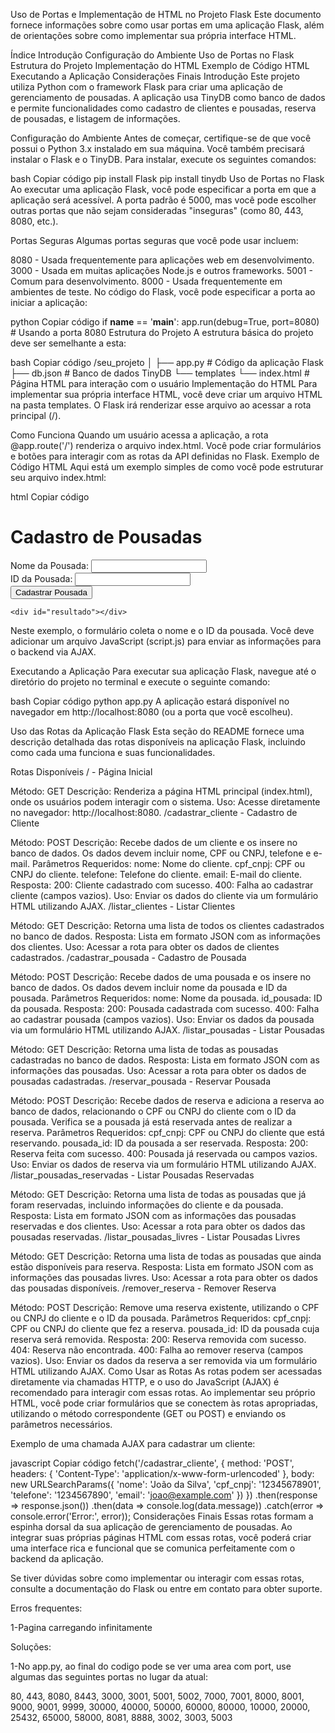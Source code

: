 Uso de Portas e Implementação de HTML no Projeto Flask
Este documento fornece informações sobre como usar portas em uma aplicação Flask, além de orientações sobre como implementar sua própria interface HTML.

Índice
Introdução
Configuração do Ambiente
Uso de Portas no Flask
Estrutura do Projeto
Implementação do HTML
Exemplo de Código HTML
Executando a Aplicação
Considerações Finais
Introdução
Este projeto utiliza Python com o framework Flask para criar uma aplicação de gerenciamento de pousadas. A aplicação usa TinyDB como banco de dados e permite funcionalidades como cadastro de clientes e pousadas, reserva de pousadas, e listagem de informações.

Configuração do Ambiente
Antes de começar, certifique-se de que você possui o Python 3.x instalado em sua máquina. Você também precisará instalar o Flask e o TinyDB. Para instalar, execute os seguintes comandos:

bash
Copiar código
pip install Flask
pip install tinydb
Uso de Portas no Flask
Ao executar uma aplicação Flask, você pode especificar a porta em que a aplicação será acessível. A porta padrão é 5000, mas você pode escolher outras portas que não sejam consideradas "inseguras" (como 80, 443, 8080, etc.).

Portas Seguras
Algumas portas seguras que você pode usar incluem:

8080 - Usada frequentemente para aplicações web em desenvolvimento.
3000 - Usada em muitas aplicações Node.js e outros frameworks.
5001 - Comum para desenvolvimento.
8000 - Usada frequentemente em ambientes de teste.
No código do Flask, você pode especificar a porta ao iniciar a aplicação:

python
Copiar código
if __name__ == '__main__':
    app.run(debug=True, port=8080)  # Usando a porta 8080
Estrutura do Projeto
A estrutura básica do projeto deve ser semelhante a esta:

bash
Copiar código
/seu_projeto
│
├── app.py               # Código da aplicação Flask
├── db.json              # Banco de dados TinyDB
└── templates
    └── index.html       # Página HTML para interação com o usuário
Implementação do HTML
Para implementar sua própria interface HTML, você deve criar um arquivo HTML na pasta templates. O Flask irá renderizar esse arquivo ao acessar a rota principal (/).

Como Funciona
Quando um usuário acessa a aplicação, a rota @app.route('/') renderiza o arquivo index.html.
Você pode criar formulários e botões para interagir com as rotas da API definidas no Flask.
Exemplo de Código HTML
Aqui está um exemplo simples de como você pode estruturar seu arquivo index.html:

html
Copiar código
<!DOCTYPE html>
<html lang="pt-BR">
<head>
    <meta charset="UTF-8">
    <title>Sistema de Pousadas</title>
    <script src="script.js" defer></script>
</head>
<body>
    <h1>Cadastro de Pousadas</h1>
    <form id="form_pousada">
        Nome da Pousada: <input type="text" id="nome" required><br>
        ID da Pousada: <input type="text" id="id_pousada" required><br>
        <button type="submit">Cadastrar Pousada</button>
    </form>

    <div id="resultado"></div>
</body>
</html>
Neste exemplo, o formulário coleta o nome e o ID da pousada. Você deve adicionar um arquivo JavaScript (script.js) para enviar as informações para o backend via AJAX.

Executando a Aplicação
Para executar sua aplicação Flask, navegue até o diretório do projeto no terminal e execute o seguinte comando:

bash
Copiar código
python app.py
A aplicação estará disponível no navegador em http://localhost:8080 (ou a porta que você escolheu).

Uso das Rotas da Aplicação Flask
Esta seção do README fornece uma descrição detalhada das rotas disponíveis na aplicação Flask, incluindo como cada uma funciona e suas funcionalidades.

Rotas Disponíveis
/ - Página Inicial

Método: GET
Descrição: Renderiza a página HTML principal (index.html), onde os usuários podem interagir com o sistema.
Uso: Acesse diretamente no navegador: http://localhost:8080.
/cadastrar_cliente - Cadastro de Cliente

Método: POST
Descrição: Recebe dados de um cliente e os insere no banco de dados. Os dados devem incluir nome, CPF ou CNPJ, telefone e e-mail.
Parâmetros Requeridos:
nome: Nome do cliente.
cpf_cnpj: CPF ou CNPJ do cliente.
telefone: Telefone do cliente.
email: E-mail do cliente.
Resposta:
200: Cliente cadastrado com sucesso.
400: Falha ao cadastrar cliente (campos vazios).
Uso: Enviar os dados do cliente via um formulário HTML utilizando AJAX.
/listar_clientes - Listar Clientes

Método: GET
Descrição: Retorna uma lista de todos os clientes cadastrados no banco de dados.
Resposta: Lista em formato JSON com as informações dos clientes.
Uso: Acessar a rota para obter os dados de clientes cadastrados.
/cadastrar_pousada - Cadastro de Pousada

Método: POST
Descrição: Recebe dados de uma pousada e os insere no banco de dados. Os dados devem incluir nome da pousada e ID da pousada.
Parâmetros Requeridos:
nome: Nome da pousada.
id_pousada: ID da pousada.
Resposta:
200: Pousada cadastrada com sucesso.
400: Falha ao cadastrar pousada (campos vazios).
Uso: Enviar os dados da pousada via um formulário HTML utilizando AJAX.
/listar_pousadas - Listar Pousadas

Método: GET
Descrição: Retorna uma lista de todas as pousadas cadastradas no banco de dados.
Resposta: Lista em formato JSON com as informações das pousadas.
Uso: Acessar a rota para obter os dados de pousadas cadastradas.
/reservar_pousada - Reservar Pousada

Método: POST
Descrição: Recebe dados de reserva e adiciona a reserva ao banco de dados, relacionando o CPF ou CNPJ do cliente com o ID da pousada. Verifica se a pousada já está reservada antes de realizar a reserva.
Parâmetros Requeridos:
cpf_cnpj: CPF ou CNPJ do cliente que está reservando.
pousada_id: ID da pousada a ser reservada.
Resposta:
200: Reserva feita com sucesso.
400: Pousada já reservada ou campos vazios.
Uso: Enviar os dados de reserva via um formulário HTML utilizando AJAX.
/listar_pousadas_reservadas - Listar Pousadas Reservadas

Método: GET
Descrição: Retorna uma lista de todas as pousadas que já foram reservadas, incluindo informações do cliente e da pousada.
Resposta: Lista em formato JSON com as informações das pousadas reservadas e dos clientes.
Uso: Acessar a rota para obter os dados das pousadas reservadas.
/listar_pousadas_livres - Listar Pousadas Livres

Método: GET
Descrição: Retorna uma lista de todas as pousadas que ainda estão disponíveis para reserva.
Resposta: Lista em formato JSON com as informações das pousadas livres.
Uso: Acessar a rota para obter os dados das pousadas disponíveis.
/remover_reserva - Remover Reserva

Método: POST
Descrição: Remove uma reserva existente, utilizando o CPF ou CNPJ do cliente e o ID da pousada.
Parâmetros Requeridos:
cpf_cnpj: CPF ou CNPJ do cliente que fez a reserva.
pousada_id: ID da pousada cuja reserva será removida.
Resposta:
200: Reserva removida com sucesso.
404: Reserva não encontrada.
400: Falha ao remover reserva (campos vazios).
Uso: Enviar os dados da reserva a ser removida via um formulário HTML utilizando AJAX.
Como Usar as Rotas
As rotas podem ser acessadas diretamente via chamadas HTTP, e o uso do JavaScript (AJAX) é recomendado para interagir com essas rotas. Ao implementar seu próprio HTML, você pode criar formulários que se conectem às rotas apropriadas, utilizando o método correspondente (GET ou POST) e enviando os parâmetros necessários.

Exemplo de uma chamada AJAX para cadastrar um cliente:

javascript
Copiar código
fetch('/cadastrar_cliente', {
    method: 'POST',
    headers: {
        'Content-Type': 'application/x-www-form-urlencoded'
    },
    body: new URLSearchParams({
        'nome': 'João da Silva',
        'cpf_cnpj': '12345678901',
        'telefone': '1234567890',
        'email': 'joao@example.com'
    })
})
.then(response => response.json())
.then(data => console.log(data.message))
.catch(error => console.error('Error:', error));
Considerações Finais
Essas rotas formam a espinha dorsal da sua aplicação de gerenciamento de pousadas. Ao integrar suas próprias páginas HTML com essas rotas, você poderá criar uma interface rica e funcional que se comunica perfeitamente com o backend da aplicação.

Se tiver dúvidas sobre como implementar ou interagir com essas rotas, consulte a documentação do Flask ou entre em contato para obter suporte.

Erros frequentes:

1-Pagina carregando infinitamente

Soluções:

1-No app.py, ao final do codigo pode se ver uma area com port, use algumas das seguintes portas no lugar da atual:

80, 443, 8080, 8443, 3000, 3001, 5001, 5002, 7000, 7001, 8000, 8001, 9000, 9001, 9999, 30000, 40000, 50000, 60000, 80000, 10000, 20000, 25432, 65000, 58000, 8081, 8888, 3002, 3003, 5003


